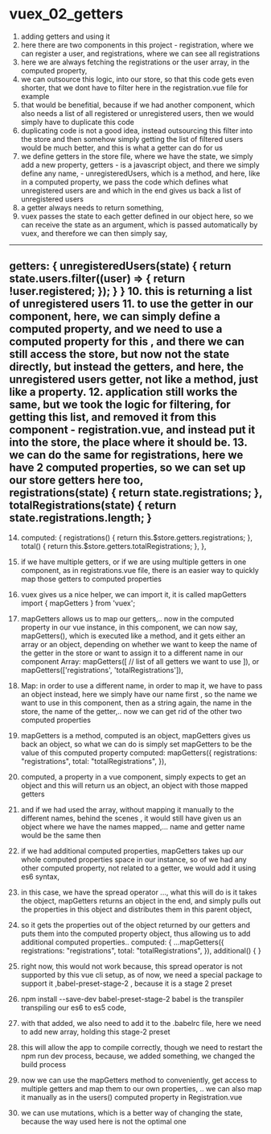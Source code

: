 # vuex_02_getters

1. adding getters and using it
2. here there are two components in this project - registration, where we can register a user, and registrations, where we can see all registrations
3. here we are always fetching the registrations or the user array, in the computed property, 
4. we can outsource this logic, into our store, so that this code gets even shorter, that we dont have to filter here in the registration.vue file for example
5. that would be benefitial, because if we had another component, which also needs a list of all registered or unregistered users, then we would simply have to duplicate this code
6. duplicating code is not a good idea, instead outsourcing this filter into the store and then somehow simply getting the list of filtered users would be much better, and this is what a getter can do for us
7. we define getters in the store file, where we have the state, we simply add a new property, getters - is a javascript object, and there we simply define any name, - unregisteredUsers, which is a method, and here, like in a computed property, we pass the code which defines what unregistered users are and which in the end gives us back a list of unregistered users
8. a getter always needs to return something, 
9. vuex passes the state to each getter defined in our object here, so we can receive the state as an argument, which is passed automatically by vuex, and therefore we can then simply say, 
---
getters: {
        unregisteredUsers(state) {
            return state.users.filter((user) => {
                return !user.registered;
              });
        }
    }
10. this is returning a list of unregistered users
11. to use the getter in our component, here, we can simply define a computed property, and we need to use a computed property for this , and there we can still access the store, but now not the state directly, but instead the getters, and here, the unregistered users getter, not like a method, just like a property.
12. application still works the same, but we took the logic for filtering, for getting this list, and removed it from this component - registration.vue, and instead put it into the store, the place where it should be.
13. we can do the same for registrations, here we have 2 computed properties, so we can set up our store getters here too,  
        registrations(state) {
            return state.registrations; 
        },
        totalRegistrations(state) {
            return state.registrations.length;
        }
---
14. computed: {
    registrations() {
      return this.$store.getters.registrations;
    },
    total() {
      return this.$store.getters.totalRegistrations;
    },
  },

15. if we have multiple getters, or if we are using multiple getters in one component, as in registrations.vue file, there is an easier way to quickly map those getters to computed properties
16. vuex gives us a nice helper, we can import it, it is called mapGetters
import { mapGetters } from 'vuex';
17. mapGetters allows us to map our getters,.. now in the computed property in our vue instance, in this component, we can now say, mapGetters(), which is executed like a method, and it gets either an array or an object, depending on whether we want to keep the name of the getter in the store or want to assign it to a different name in our component
Array:
 mapGetters([
      // list of all getters we want to use
    ]), or
 mapGetters(['registrations', 'totalRegistrations']),
18. Map: in order to use a different name, in order to map it, we have to pass an object instead, here we simply have our name first , so the name we want to use in this component, then as a string again, the name in the store, the name of the getter,.. now we can get rid of the other two computed properties
19. mapGetters is a method, computed is an object, mapGetters gives us back an object, so what we can do is simply set mapGetters to be the value of this computed property
computed: mapGetters({
    registrations: "registrations",
    total: "totalRegistrations",
  }),
20. computed, a property in a vue component, simply expects to get an object and this will return us an object, an object with those mapped getters
21. and if we had used the array, without mapping it manually to the different names, behind the scenes , it would still have given us an object where we have the names mapped,... name and getter name would be the same then
22. if we had additional computed properties, mapGetters takes up our whole computed properties space in our instance, so of we had any other computed property, not related to a getter, we would add it using es6 syntax,
23. in this case, we have the spread operator ..., what this will do is it takes the object, mapGetters returns an object in the end, and simply pulls out the properties in this object and distributes them in this parent object,  
24. so it gets the properties out of the object returned by our getters and puts them into the computed property object, thus allowing us to add additional computed properties..
computed: {
  ...mapGetters({
    registrations: "registrations",
    total: "totalRegistrations",
  }),
  additional() {
  }
25. right now, this would not work because, this spread operator is not supported by this vue cli setup, as of now, we need a special package to support it ,babel-preset-stage-2 , because it is a stage 2 preset
26. npm install --save-dev babel-preset-stage-2
babel is the transpiler transpiling our es6 to es5 code, 
27. with that added, we also need to add it to the .babelrc file, here we need to add new array, holding this stage-2 preset
28. this will allow the app to compile correctly, though we need to restart the npm run dev process, because, we added something, we changed the build process
29. now we can use the mapGetters method to conveniently, get access to multiple getters and map them to our own properties, .. we can also map it manually as in the users() computed property in Registration.vue
30. we can use mutations, which is a better way of changing the state, because the way used here is not the optimal one